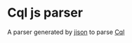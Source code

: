 # Cql js parser

A parser generated by [jison](http://zaa.ch/jison/) to parse [Cql](https://www.loc.gov/standards/sru/cql/spec.html)
